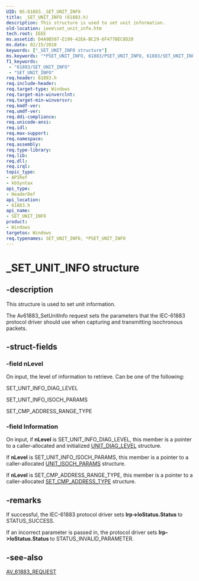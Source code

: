 ```yaml
---
UID: NS:61883._SET_UNIT_INFO
title: _SET_UNIT_INFO (61883.h)
description: This structure is used to set unit information.
old-location: ieee\set_unit_info.htm
tech.root: IEEE
ms.assetid: D4A9B507-E199-42EA-BC29-6F477BEC8D20
ms.date: 02/15/2018
keywords: ["_SET_UNIT_INFO structure"]
ms.keywords: "*PSET_UNIT_INFO, 61883/PSET_UNIT_INFO, 61883/SET_UNIT_INFO, IEEE.set_unit_info, PSET_UNIT_INFO, PSET_UNIT_INFO structure pointer [Buses], SET_UNIT_INFO, SET_UNIT_INFO structure [Buses], _SET_UNIT_INFO"
f1_keywords:
 - "61883/SET_UNIT_INFO"
 - "SET_UNIT_INFO"
req.header: 61883.h
req.include-header: 
req.target-type: Windows
req.target-min-winverclnt: 
req.target-min-winversvr: 
req.kmdf-ver: 
req.umdf-ver: 
req.ddi-compliance: 
req.unicode-ansi: 
req.idl: 
req.max-support: 
req.namespace: 
req.assembly: 
req.type-library: 
req.lib: 
req.dll: 
req.irql: 
topic_type:
- APIRef
- kbSyntax
api_type:
- HeaderDef
api_location:
- 61883.h
api_name:
- SET_UNIT_INFO
product:
- Windows
targetos: Windows
req.typenames: SET_UNIT_INFO, *PSET_UNIT_INFO
---
```


# _SET_UNIT_INFO structure


## -description


This structure is used to set unit information.

The Av61883_SetUnitInfo request sets the parameters that the IEC-61883 protocol driver should use when capturing and transmitting isochronous packets. 


## -struct-fields




### -field nLevel

On input, the level of information to retrieve. Can be one of the following:

SET_UNIT_INFO_DIAG_LEVEL

SET_UNIT_INFO_ISOCH_PARAMS

SET_CMP_ADDRESS_RANGE_TYPE


### -field Information

On input, if <b>nLevel</b> is SET_UNIT_INFO_DIAG_LEVEL, this member is a pointer to a caller-allocated and initialized <a href="https://docs.microsoft.com/windows-hardware/drivers/ddi/61883/ns-61883-_unit_diag_level">UNIT_DIAG_LEVEL</a> structure.

If <b>nLevel</b> is SET_UNIT_INFO_ISOCH_PARAMS, this member is a pointer to a caller-allocated <a href="https://docs.microsoft.com/windows-hardware/drivers/ddi/61883/ns-61883-_unit_isoch_params">UNIT_ISOCH_PARAMS</a> structure. 

If <b>nLevel</b> is SET_CMP_ADDRESS_RANGE_TYPE, this member is a pointer to a caller-allocated <a href="https://docs.microsoft.com/windows-hardware/drivers/ddi/61883/ns-61883-_set_cmp_address_type">SET_CMP_ADDRESS_TYPE</a> structure. 


## -remarks



If successful, the IEC-61883 protocol driver sets <b>Irp->IoStatus.Status </b>to STATUS_SUCCESS. 

If an incorrect parameter is passed in, the protocol driver sets <b>Irp->IoStatus.Status </b>to STATUS_INVALID_PARAMETER.




## -see-also




<a href="https://docs.microsoft.com/windows-hardware/drivers/ddi/61883/ns-61883-_av_61883_request">AV_61883_REQUEST</a>
 

 

